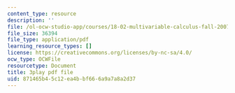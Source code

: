 ```yaml
---
content_type: resource
description: ''
file: /ol-ocw-studio-app/courses/18-02-multivariable-calculus-fall-2007/871465b45c12ea4bbf666a9a7a8a2d37_o7UCBjGsRTE.pdf
file_size: 36394
file_type: application/pdf
learning_resource_types: []
license: https://creativecommons.org/licenses/by-nc-sa/4.0/
ocw_type: OCWFile
resourcetype: Document
title: 3play pdf file
uid: 871465b4-5c12-ea4b-bf66-6a9a7a8a2d37
---
```

